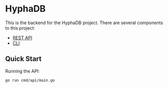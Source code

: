 # HyphaDB

This is the backend for the HyphaDB project. There are several components to this project:

- [REST API](./cmd/api/)
- [CLI](./cmd/cli/)

## Quick Start

Running the API:

```bash
go run cmd/api/main.go
```
